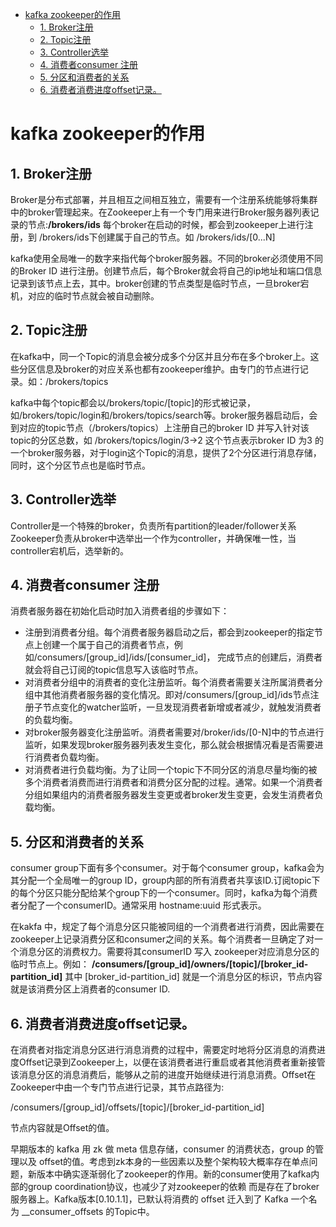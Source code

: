 
- [kafka zookeeper的作用](#kafka-zookeeper%e7%9a%84%e4%bd%9c%e7%94%a8)
  - [1. Broker注册](#1-broker%e6%b3%a8%e5%86%8c)
  - [2. Topic注册](#2-topic%e6%b3%a8%e5%86%8c)
  - [3. Controller选举](#3-controller%e9%80%89%e4%b8%be)
  - [4. 消费者consumer 注册](#4-%e6%b6%88%e8%b4%b9%e8%80%85consumer-%e6%b3%a8%e5%86%8c)
  - [5. 分区和消费者的关系](#5-%e5%88%86%e5%8c%ba%e5%92%8c%e6%b6%88%e8%b4%b9%e8%80%85%e7%9a%84%e5%85%b3%e7%b3%bb)
  - [6. 消费者消费进度offset记录。](#6-%e6%b6%88%e8%b4%b9%e8%80%85%e6%b6%88%e8%b4%b9%e8%bf%9b%e5%ba%a6offset%e8%ae%b0%e5%bd%95)

# kafka zookeeper的作用

## 1. Broker注册

Broker是分布式部署，并且相互之间相互独立，需要有一个注册系统能够将集群中的broker管理起来。在Zookeeper上有一个专门用来进行Broker服务器列表记录的节点:**/brokers/ids**
每个broker在启动的时候，都会到zookeeper上进行注册，到 /brokers/ids下创建属于自己的节点。如 /brokers/ids/[0...N]

kafka使用全局唯一的数字来指代每个broker服务器。不同的broker必须使用不同的Broker ID 进行注册。创建节点后，每个Broker就会将自己的ip地址和端口信息记录到该节点上去，其中。broker创建的节点类型是临时节点，一旦broker宕机，对应的临时节点就会被自动删除。

## 2. Topic注册

在kafka中，同一个Topic的消息会被分成多个分区并且分布在多个broker上。这些分区信息及broker的对应关系也都有zookeeper维护。由专门的节点进行记录。如：/brokers/topics

kafka中每个topic都会以/brokers/topic/[topic]的形式被记录，如/brokers/topic/login和/brokers/topics/search等。broker服务器启动后，会到对应的topic节点（/brokers/topics）上注册自己的broker ID 并写入针对该topic的分区总数，如 /brokers/topics/login/3->2 这个节点表示broker ID 为3 的一个broker服务器，对于login这个Topic的消息，提供了2个分区进行消息存储，同时，这个分区节点也是临时节点。

## 3. Controller选举

Controller是一个特殊的broker，负责所有partition的leader/follower关系
Zookeeper负责从broker中选举出一个作为controller，并确保唯一性，当controller宕机后，选举新的。

## 4. 消费者consumer 注册

消费者服务器在初始化启动时加入消费者组的步骤如下：
  - 注册到消费者分组。每个消费者服务器启动之后，都会到zookeeper的指定节点上创建一个属于自己的消费者节点，例如/consumers/[group_id]/ids/[consumer_id]， 完成节点的创建后，消费者就会将自己订阅的topic信息写入该临时节点。
  - 对消费者分组中的消费者的变化注册监听。每个消费者需要关注所属消费者分组中其他消费者服务器的变化情况。即对/consumers/[group_id]/ids节点注册子节点变化的watcher监听，一旦发现消费者新增或者减少，就触发消费者的负载均衡。
  - 对broker服务器变化注册监听。消费者需要对/broker/ids/[0-N]中的节点进行监听，如果发现broker服务器列表发生变化，那么就会根据情况看是否需要进行消费者负载均衡。
  - 对消费者进行负载均衡。为了让同一个topic下不同分区的消息尽量均衡的被多个消费者消费而进行消费者和消费分区分配的过程。通常。如果一个消费者分组如果组内的消费者服务器发生变更或者broker发生变更，会发生消费者负载均衡。
  
## 5. 分区和消费者的关系

consumer group下面有多个consumer。对于每个consumer group，kafka会为其分配一个全局唯一的group ID，group内部的所有消费者共享该ID.订阅topic下的每个分区只能分配给某个group下的一个consumer。同时，kafka为每个消费者分配了一个consumerID。通常采用 hostname:uuid 形式表示。

在kakfa 中，规定了每个消息分区只能被同组的一个消费者进行消费，因此需要在zookeeper上记录消费分区和consumer之间的关系。每个消费者一旦确定了对一个消息分区的消费权力。需要将其consumerID 写入 zookeeper对应消息分区的临时节点上。例如：
**/consumers/[group_id]/owners/[topic]/[broker_id-partition_id]**
其中 [broker_id-partition_id] 就是一个消息分区的标识，节点内容就是该消费分区上消费者的consumer ID.

## 6. 消费者消费进度offset记录。
在消费者对指定消息分区进行消息消费的过程中，需要定时地将分区消息的消费进度Offset记录到Zookeeper上，以便在该消费者进行重启或者其他消费者重新接管该消息分区的消息消费后，能够从之前的进度开始继续进行消息消费。Offset在Zookeeper中由一个专门节点进行记录，其节点路径为:

/consumers/[group_id]/offsets/[topic]/[broker_id-partition_id]

节点内容就是Offset的值。

早期版本的 kafka 用 zk 做 meta 信息存储，consumer 的消费状态，group 的管理以及 offset的值。考虑到zk本身的一些因素以及整个架构较大概率存在单点问题，新版本中确实逐渐弱化了zookeeper的作用。新的consumer使用了kafka内部的group coordination协议，也减少了对zookeeper的依赖 而是存在了broker服务器上。Kafka版本[0.10.1.1]，已默认将消费的 offset 迁入到了 Kafka 一个名为 __consumer_offsets 的Topic中。



